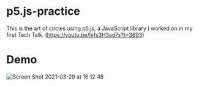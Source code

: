 # p5.js-practice

This is the art of circles using p5.js, a JavaScript library I worked on in my first Tech Talk.
(https://youtu.be/lxfs3H3ad7s?t=3693)

# Demo

![Screen Shot 2021-03-29 at 16 12 48](https://user-images.githubusercontent.com/59820583/112800230-59c73680-90aa-11eb-9f78-d21556e72f13.jpg)
